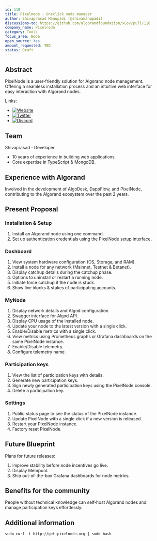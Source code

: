 ```yaml
---
id: 110
title: Pixelnode - Oneclick node manager
author: Shivaprasad Manupadi (@shivamanupadi)
discussions-to: https://github.com/algorandfoundation/xGov/pull/110
company_name: Pixelnode
category: Tools
focus_area: Node
open_source: Yes
amount_requested: TBD
status: Draft
---
```


## Abstract

PixelNode is a user-friendly solution for Algorand node management.
Offering a seamless installation process and an intuitive web interface for easy interaction with Algorand nodes.

Links:

* [![Website](https://img.shields.io/badge/Website-PixelNode-blue)](https://www.pixelnode.org)
* [![Twitter](https://img.shields.io/badge/Twitter-%40pixelnode_-informational)](https://twitter.com/pixelnode_)
* [![Discord](https://img.shields.io/badge/Discord-Pixelnode-brightgreen)](https://discord.gg/HeegumVJwb)


## Team

  Shivaprasad - Developer
- 10 years of experience in building web applications.
- Core expertise in TypeScript & MongoDB.

## Experience with Algorand

Involved in the development of AlgoDesk, DappFlow, and PixelNode, contributing to the Algorand ecosystem over the past 2 years.

## Present Proposal

  ### Installation & Setup
  1. Install an Algorand node using one command.
  2. Set up authentication credentials using the PixelNode setup interface.

  ### Dashboard
  1. View system hardware configuration (OS, Storage, and RAM).
  2. Install a node for any network (Mainnet, Testnet & Betanet).
  3. Display catchup details during the catchup phase.
  4. Options to uninstall or restart a running node.
  5. Initiate force catchup if the node is stuck.
  6. Show live blocks & stakes of participating accounts.

  ### MyNode
  1. Display network details and Algod configuration.
  2. Swagger interface for Algod API.
  3. Display CPU usage of the installed node.
  4. Update your node to the latest version with a single click.
  5. Enable/Disable metrics with a single click.
  6. View metrics using Prometheus graphs or Grafana dashboards on the same PixelNode instance.
  7. Enable/Disable telemetry.
  8. Configure telemetry name.

 ### Participation keys
  1. View the list of participation keys with details.
  2. Generate new participation keys.
  3. Sign newly generated participation keys using the PixelNode console.
  4. Delete a participation key.

 ### Settings
  1. Public status page to see the status of the PixelNode instance.
  2. Update PixelNode with a single click if a new version is released.
  3. Restart your PixelNode instance.
  4. Factory reset PixelNode.


## Future Blueprint

Plans for future releases:

1. Improve stability before node incentives go live.
2. Display Mempool.
3. Ship out-of-the-box Grafana dashboards for node metrics.


## Benefits for the community

People without technical knowledge can self-host Algorand nodes and manage participation keys effortlessly.

## Additional information
```sudo curl -L http://get.pixelnode.org | sudo bash```
